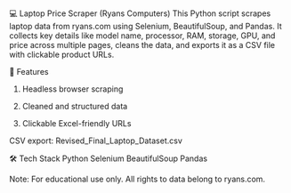 💻 Laptop Price Scraper (Ryans Computers)
This Python script scrapes laptop data from ryans.com using Selenium, BeautifulSoup, and Pandas. It collects key details like model name, processor, RAM, storage, GPU, and price across multiple pages, cleans the data, and exports it as a CSV file with clickable product URLs.

🔧 Features
1. Headless browser scraping

2. Cleaned and structured data

3. Clickable Excel-friendly URLs

CSV export: Revised_Final_Laptop_Dataset.csv

🛠️ Tech Stack
Python
Selenium
BeautifulSoup
Pandas

Note: For educational use only. All rights to data belong to ryans.com.

